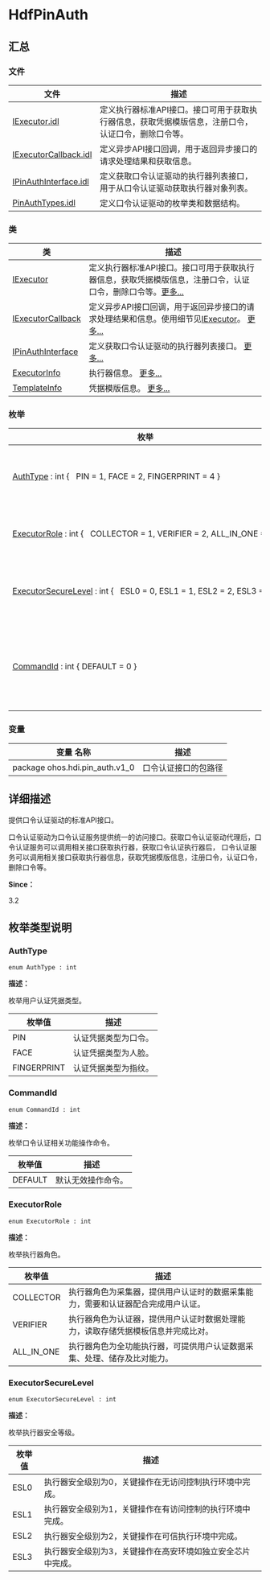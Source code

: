 # HdfPinAuth


## **汇总**


### 文件

  | 文件 | 描述 | 
| -------- | -------- |
| [IExecutor.idl](pin__auth_2_i_executor_8idl.md) | 定义执行器标准API接口。接口可用于获取执行器信息，获取凭据模版信息，注册口令，认证口令，删除口令等。 | 
| [IExecutorCallback.idl](pin__auth_2_i_executor_callback_8idl.md) | 定义异步API接口回调，用于返回异步接口的请求处理结果和获取信息。 | 
| [IPinAuthInterface.idl](_i_pin_auth_interface_8idl.md) | 定义获取口令认证驱动的执行器列表接口，用于从口令认证驱动获取执行器对象列表。 | 
| [PinAuthTypes.idl](_pin_auth_types_8idl.md) | 定义口令认证驱动的枚举类和数据结构。 | 


### 类

  | 类 | 描述 | 
| -------- | -------- |
| [IExecutor](interface_pin_i_executor.md) | 定义执行器标准API接口。接口可用于获取执行器信息，获取凭据模版信息，注册口令，认证口令，删除口令等。[更多...](interface_pin_i_executor.md) | 
| [IExecutorCallback](interface_pin_i_executor_callback.md) | 定义异步API接口回调，用于返回异步接口的请求处理结果和信息。使用细节见[IExecutor](interface_i_executor.md)。&nbsp;[更多...](interface_pin_i_executor_callback.md) | 
| [IPinAuthInterface](interface_i_pin_auth_interface.md) | 定义获取口令认证驱动的执行器列表接口。&nbsp;[更多...](interface_i_pin_auth_interface.md) | 
| [ExecutorInfo](_executor_info.md) | 执行器信息。&nbsp;[更多...](_executor_info.md) | 
| [TemplateInfo](_template_info.md) | 凭据模版信息。&nbsp;[更多...](_template_info.md) | 


### 枚举

  | 枚举 | 描述 | 
| -------- | -------- |
| [AuthType](#authtype)&nbsp;:&nbsp;int&nbsp;{&nbsp;&nbsp;&nbsp;PIN&nbsp;=&nbsp;1,&nbsp;FACE&nbsp;=&nbsp;2,&nbsp;FINGERPRINT&nbsp;=&nbsp;4&nbsp;} | 枚举用户认证凭据类型。&nbsp;[更多...](#authtype) | 
| [ExecutorRole](#executorrole)&nbsp;:&nbsp;int&nbsp;{&nbsp;&nbsp;&nbsp;COLLECTOR&nbsp;=&nbsp;1,&nbsp;VERIFIER&nbsp;=&nbsp;2,&nbsp;ALL_IN_ONE&nbsp;=&nbsp;3&nbsp;} | 枚举执行器角色。&nbsp;[更多...](#executorrole) | 
| [ExecutorSecureLevel](#executorsecurelevel)&nbsp;:&nbsp;int&nbsp;{&nbsp;&nbsp;&nbsp;ESL0&nbsp;=&nbsp;0,&nbsp;ESL1&nbsp;=&nbsp;1,&nbsp;ESL2&nbsp;=&nbsp;2,&nbsp;ESL3&nbsp;=&nbsp;3&nbsp;} | 枚举执行器安全等级。&nbsp;[更多...](#executorsecurelevel) | 
| [CommandId](#commandid)&nbsp;:&nbsp;int&nbsp;{&nbsp;DEFAULT&nbsp;=&nbsp;0&nbsp;} | 枚举口令认证相关功能操作命令。&nbsp;[更多...](#commandid) | 


### 变量

  | 变量&nbsp;名称 | 描述 | 
| -------- | -------- |
| package&nbsp;ohos.hdi.pin_auth.v1_0 | 口令认证接口的包路径 | 


## **详细描述**

提供口令认证驱动的标准API接口。

口令认证驱动为口令认证服务提供统一的访问接口。获取口令认证驱动代理后，口令认证服务可以调用相关接口获取执行器，获取口令认证执行器后， 口令认证服务可以调用相关接口获取执行器信息，获取凭据模版信息，注册口令，认证口令，删除口令等。

**Since：**

3.2


## **枚举类型说明**


### AuthType

  
```
enum AuthType : int
```

**描述：**

枚举用户认证凭据类型。

  | 枚举值 | 描述 | 
| -------- | -------- |
| PIN | 认证凭据类型为口令。 | 
| FACE | 认证凭据类型为人脸。 | 
| FINGERPRINT | 认证凭据类型为指纹。 | 


### CommandId

  
```
enum CommandId : int
```

**描述：**

枚举口令认证相关功能操作命令。

  | 枚举值 | 描述 | 
| -------- | -------- |
| DEFAULT | 默认无效操作命令。 | 


### ExecutorRole

  
```
enum ExecutorRole : int
```

**描述：**

枚举执行器角色。

  | 枚举值 | 描述 | 
| -------- | -------- |
| COLLECTOR | 执行器角色为采集器，提供用户认证时的数据采集能力，需要和认证器配合完成用户认证。 | 
| VERIFIER | 执行器角色为认证器，提供用户认证时数据处理能力，读取存储凭据模板信息并完成比对。 | 
| ALL_IN_ONE | 执行器角色为全功能执行器，可提供用户认证数据采集、处理、储存及比对能力。 | 


### ExecutorSecureLevel

  
```
enum ExecutorSecureLevel : int
```

**描述：**

枚举执行器安全等级。

  | 枚举值 | 描述 | 
| -------- | -------- |
| ESL0 | 执行器安全级别为0，关键操作在无访问控制执行环境中完成。 | 
| ESL1 | 执行器安全级别为1，关键操作在有访问控制的执行环境中完成。 | 
| ESL2 | 执行器安全级别为2，关键操作在可信执行环境中完成。 | 
| ESL3 | 执行器安全级别为3，关键操作在高安环境如独立安全芯片中完成。 | 

